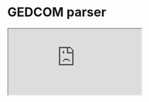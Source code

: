 # GEDCOM parser

<iframe src="https://htmlpreview.github.io/?https://github.com/Oleg-Imanilov/gedcom/blob/main/index.html" />
